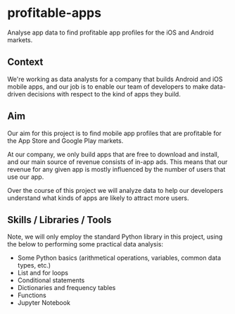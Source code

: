 # profitable-apps
Analyse app data to find profitable app profiles for the iOS and Android markets.

## Context
We're working as data analysts for a company that builds Android and iOS mobile apps, and our job is to enable our team of developers to make data-driven decisions with respect to the kind of apps they build.

## Aim
Our aim for this project is to find mobile app profiles that are profitable for the App Store and Google Play markets.

At our company, we only build apps that are free to download and install, and our main source of revenue consists of in-app ads. This means that our revenue for any given app is mostly influenced by the number of users that use our app.

Over the course of this project we will analyze data to help our developers understand what kinds of apps are likely to attract more users.

## Skills / Libraries / Tools
Note, we will only employ the standard Python library in this project, using the below to performing some practical data analysis:

- Some Python basics (arithmetical operations, variables, common data types, etc.)
- List and for loops
- Conditional statements
- Dictionaries and frequency tables
- Functions
- Jupyter Notebook
